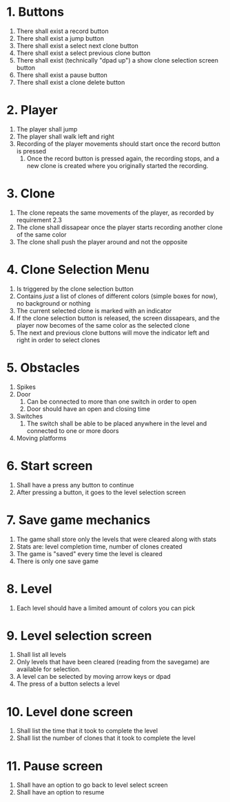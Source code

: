 # 1. Buttons

1. There shall exist a record button
1. There shall exist a jump button
1. There shall exist a select next clone button
1. There shall exist a select previous clone button
1. There shall exist (technically "dpad up") a show clone selection screen button
1. There shall exist a pause button
1. There shall exist a clone delete button

# 2. Player

1. The player shall jump
1. The player shall walk left and right
1. Recording of the player movements should start once the record button is pressed
    1. Once the record button is pressed again, the recording stops, and a new clone is created where you originally started the recording.

# 3. Clone

1. The clone repeats the same movements of the player, as recorded by requirement 2.3
1. The clone shall dissapear once the player starts recording another clone of the same color
1. The clone shall push the player around and not the opposite

# 4. Clone Selection Menu

1. Is triggered by the clone selection button
1. Contains *just* a list of clones of different colors (simple boxes for now), no background or nothing
1. The current selected clone is marked with an indicator
1. If the clone selection button is released, the screen dissapears, and the player now becomes of the same color as the selected clone
1. The next and previous clone buttons will move the indicator left and right in order to select clones

# 5. Obstacles

1. Spikes
1. Door
    1. Can be connected to more than one switch in order to open
    1. Door should have an open and closing time
1. Switches
    1. The switch shall be able to be placed anywhere in the level and connected
    to one or more doors
1. Moving platforms

# 6. Start screen

1. Shall have a press any button to continue
1. After pressing a button, it goes to the level selection screen

# 7. Save game mechanics

1. The game shall store only the levels that were cleared along with stats
1. Stats are: level completion time, number of clones created
1. The game is "saved" every time the level is cleared
1. There is only one save game

# 8. Level

1. Each level should have a limited amount of colors you can pick

# 9. Level selection screen

1. Shall list all levels
1. Only levels that have been cleared (reading from the savegame) are available for selection.
1. A level can be selected by moving arrow keys or dpad
1. The press of a button selects a level

# 10. Level done screen

1. Shall list the time that it took to complete the level
1. Shall list the number of clones that it took to complete the level

# 11. Pause screen

1. Shall have an option to go back to level select screen
1. Shall have an option to resume
